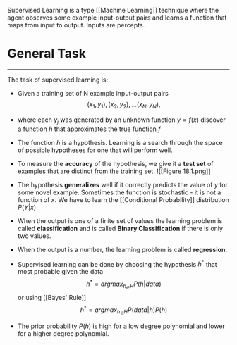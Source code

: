 Supervised Learning is a type [[Machine Learning]] technique where the agent observes some example input-output pairs and learns a function that maps from input to output. Inputs are percepts.

# General Task
____
The task of supervised learning is:
- Given a training set of N example input-output pairs $$(x_1,y_1),(x_2,y_2),...(x_N,y_N),$$
- where each $y_j$ was generated by an unknown function $y=f(x)$ discover a function $h$ that approximates the true function $f$
- The function $h$ is a hypothesis. Learning is a search through the space of possible hypotheses for one that will perform well. 
- To measure the **accuracy** of the hypothesis, we give it a **test set** of examples that are distinct from the training set.
![[Figure 18.1.png]]

- The hypothesis **generalizes** well if it correctly predicts the value of $y$ for some novel example. Sometimes the function is stochastic - it is not a function of x. We have to learn the [[Conditional Probability]] distribution $P(Y|x)$
- When the output is one of a finite set of values the learning problem is called **classification** and is called **Binary Classification** if there is only two values.
- When the output is a number, the learning problem is called **regression**.
- Supervised learning can be done by choosing the hypothesis $h^*$ that most probable given the data $$h^*=argmax_{h_\in H} P(h|data)$$or using [[Bayes' Rule]]$$h^*=argmax_{h_\in H} P(data|h)P(h)$$
- The prior probability $P(h)$ is high for a low degree polynomial and lower for a higher degree polynomial.

